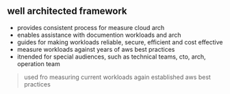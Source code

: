 ## well architected framework

- provides consistent process for measure cloud arch
- enables assistance with documention workloads and arch
- guides for making workloads reliable, secure, efficient and cost effective
- measure workloads against years of aws best practices
- itnended for special audiences, such as technical teams, cto, arch, operation team

> used fro measuring current workloads again established aws best practices